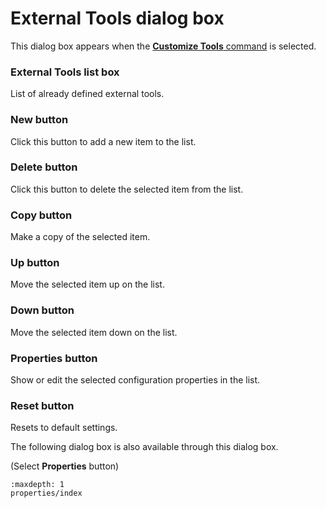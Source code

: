 # External Tools dialog box

This dialog box appears when the
[**Customize Tools** command](../../cmd/tools/customize_tools) is selected.

### External Tools list box

List of already defined external tools.

### New button

Click this button to add a new item to the list.

### Delete button

Click this button to delete the selected item from the list.

### Copy button

Make a copy of the selected item.

### Up button

Move the selected item up on the list.

### Down button

Move the selected item down on the list.

### Properties button

Show or edit the selected configuration properties in the list.

### Reset button

Resets to default settings.

The following dialog box is also available through this dialog box.

(Select **Properties**
button)

```{toctree}
:maxdepth: 1
properties/index
```
